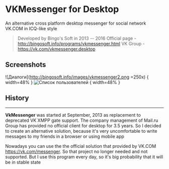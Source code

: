 VKMessenger for Desktop
===================
An alternative cross platform desktop messenger for social network VK.COM in ICQ-like style

> Developed by Bingo's Soft in 2013 -- 2016
> Official page - http://bingosoft.info/programs/vkmessenger.html
> VK Group - https://vk.com/vkmessenger.desktop

## Screenshots

![Диалоги](http://bingosoft.info/images/vkmessenger2.png =250x) { width=48% } ![Список пользователей](http://bingosoft.info/images/vkmessenger1.png) { width=48% }

## History
----------

**VkMessenger** was started at September, 2013 as replacement to deprecated VK XMPP gate support. The company management of Mail.ru Group has provided no official client for desktop for 3.5 years. So I decided to create an alternative solution, because it's very uncomfortable to write messages to my friends in a browser or using mobile app

Nowadays you can use the the official solution that provided by VK.COM https://vk.com/messenger. So that project no longer needed and not supported. But I use this program every day, so it's big probability that it will be in stable state

